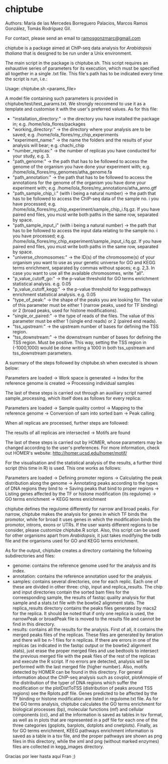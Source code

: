 # chiptube
Authors: María de las Mercedes Borreguero Palacios, Marcos Ramos González, Tomás Rodríguez Gil.

For contact, please send an email to ramosgonzmarc@gmail.com

chiptube is a package aimed at ChIP-seq data analysis for *Arabidopsis thaliana* that is designed to be run under a Unix environment.

The main script in the package is chiptube.sh. This script requires an exhaustive series of parameters for its execution, which must be specified all together in a single .txt file. This file's path has to be indicated every time the script is run, i.e.:

  Usage: chiptube.sh <params_file> 
  
A model file containing such parameters is provided in chiptube/test/test_params.txt. We strongly reccomend to use it as a template and customise it with the user's preferred values. As for this file:

 - "installation_directory:" -> the directory you have installed the package in; e.g. /home/lola_flores/packages
 - "working_directory:" -> the directory where your analysis are to be saved; e.g. /home/lola_flores/my_chip_experiments
 - "experiment_name:" -> the name the folders and the results of your analysis will bear; e.g. chachi_chip
 - "number_replicas:" -> the number of replicas you have conducted for your study, e.g. 3.
 - "path_genome:" -> the path that has to be followed to access the genome of the organism you have done your experiment with; e.g. /home/lola_flores/my_genomes/atha_genome.fa
 - "path_annotation:" -> the path that has to be followed to access the annotations for the genome of the organism you have done your experiment with; e.g. /home/lola_flores/my_annotations/atha_anno.gtf
 - "path_sample_chip_i:" (with i being a natural number) -> the path that has to be followed to access the ChIP-seq data of the sample no. i you have processed; e.g. /home/lola_flores/my_chip_experiment/sample_chip_i.fq.gz. If you have paired end files, you must write both paths in the same row, separated by space.
 - "path_sample_input_i" (with i being a natural number) -> the path that has to be followed to access the input data relating to the sample no. i you have processed; e.g. /home/lola_flores/my_chip_experiment/sample_input_i.fq.gz. If you have paired end files, you must write both paths in the same row, separated by space.
 - "universe_chromosomes:" -> the ID(s) of the chromosome(s) of your organism you want to use as your genetic universe for GO and KEGG terms enrichment, separated by commas without spaces; e.g. 2,3. In case you want to use all the available chromosomes, write "all".
 - "p_value_cutoff_go:" -> the p-value threshold for GO terms enrichment statistical analysis. e.g. 0.05
 - "p_value_cutoff_kegg:" -> the p-value threshold for kegg pathways enrichment statistical analysis. e.g. 0.05
 - "type_of_peak:" -> the shape of the peaks you are looking for. The value of this parameter must be either 1 (narrow peaks, used for TF binding) or 2 (broad peaks, used for histone modifications).
 - "single_or_paired:" -> the type of reads of the files. The value of this parameter must be either 1 (single end reads) or 2 (paired end reads).
 - "tss_upstream:" ->  the upstream number of bases for defining the TSS region.
 - "tss_downstream:" -> the downstream number of bases for defining the TSS region. Must be positive. This way, setting the TSS region in (-1000,1000) would be done writing a 1000 in both tss_upstream and tss_downstream parameters.
  
A summary of the steps followed by chiptube.sh when executed is shown below:

Parameters are loaded -> Work space is generated -> Index for the reference genome is created -> Processing individual samples

The last of these steps is carried out through an auxiliary script named sample_processing, which itself does as follows for every replica:

Parameters are loaded -> Sample quality control -> Mapping to the reference genome -> Conversion of sam into sorted bam -> Peak calling

When all replicas are processed, further steps are followed:

The results of all replicas are intersected -> Motifs are found 

The last of these steps is carried out by HOMER, whose parameters may be changed according to the user's preferences. For more information, check out HOMER's website: http://homer.ucsd.edu/homer/motif/ 

For the visualisation and the statistical analysis of the results, a further third script (this time in R) is used. This one works as follows:

Parameters are loaded -> Defining promoter regions -> Calculating the peak distribution along the genome -> Annotating peaks according to the types of DNA regions they bind to -> Saving peaks that bind to proper regions -> Listing genes affected by the TF or histone modification (its regulome) -> GO terms enrichment -> KEGG terms enrichment 

chiptube defines the regulome differently for narrow and broad peaks. For narrow, chiptube makes the analysis for genes in which TF binds the promotor, while for broad it uses genes in which the modification binds the promotor, introns, exons or UTRs. If the user wants different regions to be consider, please customize chiptube.R script. Also, this script can be used for other organisms apart from *Arabidopsis*, it just takes modifying the txdb file and the organisms used for GO and KEGG terms enrichment.

As for the output, chiptube creates a directory containing the following subdirectories and files:

 - genome: contains the reference genome used for the analysis and its index.
 - annotation: contains the reference annotation used for the analysis.
 - samples: contains several directories, one for each replic. Each one of these are divided in other three: chip, input and replica_results. The chip and input directories contain the sorted bam files for the correesponding sample, the results of fastqc quality analysis for that sample and a stats.txt file with the bowtie2 alignment stats. The replica_results directory contains the peaks files generated by macs2 for the replica. It should be noted that if only one replica is used, the narrowPeak or broadPeak file is moved to the results file and cannot be find in this directory.
 - results: contains all the results for the analysis. First of all, it contains the merged peaks files of the replicas. These files are generated by iteration and there will be n-1 files for n replicas. If there are errors in one of the replicas (as indicated in the fastqc output or the bowtie2 alignment stats), just erase the proper merged files and use bedtools to intersect the previous merged file with the peak files of the rest of the replicas and execute the R script. If no errors are detected, analysis will be performed with the last merged file (higher number). Also, motifs detected by HOMER can be found in this directory. For general information about the ChIP-seq analysis such as covplot, plotAnnopie of the distribution of the typer of DNA regions which suffer the modification or the plotDistToTSS (distribution of peaks around TSS regions) see the Rplots.pdf file. Genes predicted to be affected by the TF binding or histone modification are listed in regulome.txt file. As for the GO terms analysis, chiptube calculates the GO terms enrichment for biological processes (bp), molecular functions (mf) and cellular components (cc), and all the information is saved as tables in tsv format, as well as in plots that are represented in a pdf file for each one of the three categories (goplots, barplots, dotplots and cnetplots). Finally, as for GO terms enrichment, KEEG pathways enrichment information is saved as a table in a tsv file, and the proper pathways are shown as png files in this directory, while the xml and png (without marked enzymes) files are collected in kegg_images directory.

Gracias por leer hasta aquí Fran ;) 
